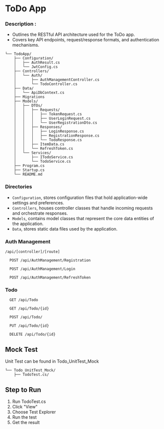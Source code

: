 # ToDo App

### Description :

- Outlines the RESTful API architecture used for the ToDo app.
- Covers key API endpoints, request/response formats, and authentication mechanisms.

```
└── TodoApp/
    ├── Configuration/
    │   ├── AuthResult.cs
    │   └── JwtConfig.cs
    ├── Controllers/
    │   └── Auth/
    │       ├── AuthManagementController.cs
    │       └── TodoController.cs
    ├── Data/
    │   └── ApiDbContext.cs
    ├── Migrations
    ├── Models/
    │   ├── DTOs/
    │   │   ├── Requests/
    │   │   │   ├── TokenRequest.cs
    │   │   │   ├── UserLoginRequest.cs
    │   │   │   └── UserRegistrationDto.cs
    │   │   ├── Responses/
    │   │   │   ├── LoginResponse.cs
    │   │   │   ├── RegistrationResponse.cs
    │   │   │   └── TodoResponse.cs
    │   │   ├── ItemData.cs
    │   │   └── RefreshToken.cs
    │   └── Services/
    │       ├── ITodoService.cs
    │       └── TodoService.cs
    ├── Program.cs
    ├── Startup.cs
    └── README.md
```

### Directories

- `Configuration`, stores configuration files that hold application-wide settings and preferences.
- `Controllers`, houses controller classes that handle incoming requests and orchestrate responses.
- `Models`, contains model classes that represent the core data entities of the application.
- `Data`, stores static data files used by the application.

### Auth Management

`/api/[controller]/[route]`

```http
  POST /api/AuthManagement/Registration
```

```http
  POST /api/AuthManagement/Login
```

```http
  POST /api/AuthManagement/RefreshToken
```

### Todo

```http
  GET /api/Todo
```

```http
  GET /api/Todo/{id}
```

```http
  POST /api/Todo/
```

```http
  PUT /api/Todo/{id}
```

```http
  DELETE /api/Todo/{id}
```

## Mock Test
Unit Test can be found in Todo_UnitTest_Mock

```
└── Todo_UnitTest_Mock/
    ├── TodoTest.cs/
```

## Step to Run
1. Run TodoTest.cs
2. Click "View"
3. Choose Test Explorer
4. Run the test
5. Get the result
